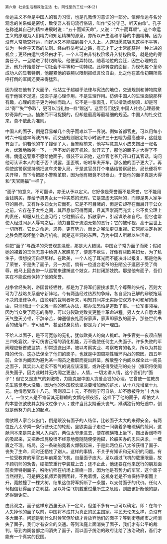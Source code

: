     第六章 社会生活和政治生活 七、阴性型的三位一体(2) 

   命运主义不单是中国人的智力习惯，也是孔教传习意识的一部分。信仰命运与名分观念的关系如是密切，致使吾人有句流行俗语，叫作“安分守己，听天由命”。孔子在称述其自己的精神进展时说：“五十而知天命”，又说：“六十而耳顺”。这个命运主义的原理为人们精力和知足精神的源泉，亦所以产生温和平静的中国精神。因为没有人常能交好运，而好运又不能临到每个人头上，人遂很愿意容忍这种不平等，认为一种合乎天然的法则。经由科举考试之路，有志才干之士常能获得一种上进的机会；更经由运气或经由才干，一个人可由非特权阶级升入特权阶级，就是他的得势日子。一旦踏进了特权阶级，他便爱弄特权。随着地位的变迁，因生心理的变迁，他乃开始爱好一切社会不平等和一切特权。此种转变的面目，为现代每个革命成功人的显著特例，他握紧他的铁腕以限制报纸言论自由，比之他在革命初期所高呼打倒的军阀还要来得猛烈。

   因为现在他有了大面子，他站立于超越乎法律与宪法的地位，交通规则和博物院章程于他微不足道。这面子是心理作用，不是生理作用。彷佛中国人的生理面貌那样有趣，心理的面子更为神妙而动人。它不是一张面孔，可以揩洗或刮须，却是可以“得”“失”“争取”，更可以当礼物一样“赠送”。这里吾们达到中国人社会心理最微妙奇异的一点。抽象而不可捉摸的，但却是最高等最精细的规范。中国人的社交往来，莫不依此为准则。

   中国人的面子，倒是容易举几个例子而难以下一界说。例如首都官吏，可以用每小时六十哩速率驾驶汽车，而交通规则限定每小时祇许三十五哩为最高速率，这就是有面子。倘若他的车子撞倒了人，当警察前来，他写写意意从小皮夹掏出一张名片，优雅地微笑一下，一声不发的拨开机轮，驶开去了，那他的面子才大得了不得。倘逢这警察不愿给他面子，假装不认识他，这位官老爷乃开口打其官话，询问他可认识本人的老子否？说罢，歪歪嘴，吩咐车夫开车，那么他的面子更大了。再倘使这警察坚持须把这车夫带入局，于是这官员打个电话给警察局长，局长便将车夫开释，而下令把那小警察革职，因为他有眼竟不识泰山，于是他的面子真是大得和“天官赐福”一样了。

   “面子”的意义，不可翻译，亦无从予以定义。它好像是荣誉而不是荣誉，它不能用金钱购买，却给予男男女女一种实质的光辉。它是空虚无实际的，而却是男人家争夺的目标，又有许多妇女为它而死。它是不可目睹的，但是它却存在而展开于公众之前。它存在于太空之间，其声息似可得而闻，且其声崇高而充实；它不负公理上的责任，却服从社会底习俗；它耽搁诉讼，拆散家产，引起谋杀和自尽。但它也常使人经过同乡人辱骂之后，勉力自拔于流浪无赖的恶行；它的被珍视，高于尘世上一切所有。它比之命运、恩典，更有势力，而比之宪法更见重视。它常能决定兵家之胜负而毁坏整个政府机构。就是这空洞的东西，乃为中国人所赖以生活者。

   倘把“面子”与西洋的荣誉观念混缠，那是大大错误。中国女子常为面子而死；假如她的裸着的玉体无意中给男人家瞧见了，便羞不欲生，好像有些欧美妇女，为了私生子，很想投河自尽那样。在欧美，一个人吃了耳光而不能决斗以报复，那是他失了荣誉，不是失了面子。另一方面，倘有一位道台老爷的丑陋公子逛窑子受了侮辱，他马上回去带一队巡警来逮捕这个妓女，并封闭那妓院。那是他有面子，吾们实在不能说他保持了他的荣誉。

   战争曾经失利，帝国曾经牺牲，都是为了将军们要挟求索几个尊荣的头衔，否则大可为了战略关系退守新阵地。今有两造经过热烈的争辩，各自坚持己解的辩驳拖延不决的法律争点，由聪明的裁判者听来，明知其间并无实际使双方不可和解的缘由，只消想出一个文雅一些的解决办法，那办法恐怕是道歉了事。一位军事领袖，因为当众受了同志的侮辱，可以分裂政党致变更整个革命进程。男人女人自愿大暑天气整天劳顿，不辞辛苦，俾遵循丧礼而保家声，家声即家族的面子，那些世代书香的破落户，宁可破产，甚至终身负债，都是为了同一理由。

   不给人以面子，是不可宽恕的无礼，犹似欧美人的向人挑衅。许多官吏一夜须应酬三四处宴饮，宁可伤害正常的消化机能，万不能使任何主人失面子。许多失败的军阀理应斩首或监禁，却常遣送出洋，被以考察实业、考察教育的名义，所以为其投降的代价。这办法保全了他们的面子，也就是中国周期性循环内战的原因。四五年前，全体内阁因为避免某一阁员之撒职而提出辞呈，解散整个内阁以保全此一阁员之面子，其实此人老实不客气的说应该滚蛋，或许还得受徒刑的处分（撒职将使阁员失面子，因为此时并无内阁之更迭）。人情，一切太讲人情，这个吾们的“面子”！但它又是志气的刺激物，力能克服中国人贪爱金钱的心理。它曾使一位教员先生感觉老大没趣，因为他的外国校长坚决要增加他的薪水，从十八元增至十九元。他情愿受取十八元，否则须二十元，不然则宁可自杀，却不愿被呼为“十九块人”。一位丈人是不肯留其无聊赖的女婿吃顿夜饭，这样下了他的面子，却怕丈人的本意仅欲使其女婿改过像个人；或许当此女婿垂头丧气，踽踽独行的归途中，倒就是他努力向上的起点。

   倘欲跟人家合伙出门，倒是跟没有面子的人结伴，比较面子太大的来得安全。有两位丘八太爷乘一条行驶长江的轮船，坚欲卖面子走进一间装着多箱硫磺的舱间，这舱间本来是禁止闲人入内的，两位太爷走进去，便在硫磺箱上坐下，掏出香烟呼呼的吸起来，又把香烟屁股很不经意地竟随随便便抛掷，轮船买办的忠告央求，一概置之不理。结局，这一条轮船竟着火爆裂起来，于是此两位丘八太爷获得了面子、丧失了生命，同时还牺牲了别人。这样的事情，不关乎有知识和无知识的问题。有一位受教育的军官五年前乘坐飞机，自量面子庞大，足以超过飞机的载重限量，故不顾机师的劝告，硬把笨重行李装载上去；还不止此，他还要在他来送行的朋友面前卖弄特别面子，吩咐机师在机场上空绕一匝，因为他是有势力的军官，这个面子当然得到，可是把这机师弄得团团转，不免着慌，这机身老是不肯保持平衡而上升，竟触撞了一棵大树，结果这位将军折断了一条腿，以支付面子的代价。任何人苟相信获得面子之利益，足以补偿飞机载重过量所生之危险，则应该折断他的腿，还得谢谢它。

   由此观之，面子这样东西虽无从下一定义，但差不多有一点可以确定，即：在每个人失掉他的面子以前，中国将不成其为真正的民主国家。平民无论怎么样，总没有多大面子。问题是到什么时候官僚阶级才肯放弃他们的面子？等到街巷闹市之间消失了面子，我们才有安全的交通。等到法庭上面消失了面子，我们才有公平的裁判。等到内阁各部之间消失了面子，而以面子统治的政府让给了法治政府，吾们才能有一个真实的民国。

